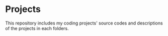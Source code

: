 # Projects
This repository includes my coding projects' source codes and descriptions of the projects in each folders.